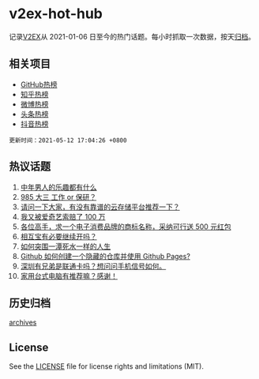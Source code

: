 # v2ex-hot-hub

 记录[V2EX](https://www.v2ex.com/)从 2021-01-06 日至今的热门话题。每小时抓取一次数据，按天[归档](archives)。
 
 ## 相关项目

- [GitHub热榜](https://github.com/snaildev/github-hot-hub)
- [知乎热榜](https://github.com/snaildev/zhihu-hot-hub)
- [微博热榜](https://github.com/snaildev/weibo-hot-hub)
- [头条热榜](https://github.com/snaildev/toutiao-hot-hub)
- [抖音热榜](https://github.com/snaildev/douyin-hot-hub)


 `更新时间：2021-05-12 17:04:26 +0800`

## 热议话题

1. [中年男人的乐趣都有什么](https://www.v2ex.com/t/776398)
1. [985 大三 工作 or 保研？](https://www.v2ex.com/t/776318)
1. [请问一下大家，有没有靠谱的云存储平台推荐一下？](https://www.v2ex.com/t/776306)
1. [我又被爱奇艺索赔了 100 万](https://www.v2ex.com/t/776461)
1. [各位高手，求一个电子消费品牌的商标名称，采纳可行送 500 元红包](https://www.v2ex.com/t/776302)
1. [相互宝有必要继续开吗？](https://www.v2ex.com/t/776375)
1. [如何突围一潭死水一样的人生](https://www.v2ex.com/t/776307)
1. [Github 如何创建一个隐藏的仓库并使用 Github Pages?](https://www.v2ex.com/t/776373)
1. [深圳有兄弟是联通卡吗？想问问手机信号如何。](https://www.v2ex.com/t/776326)
1. [家用台式电脑有推荐嘛？感谢！](https://www.v2ex.com/t/776369)

## 历史归档

[archives](archives)

## License

See the [LICENSE](LICENSE) file for license rights and limitations (MIT).

